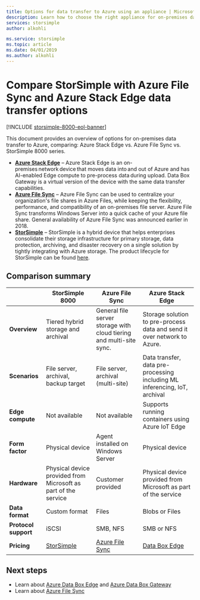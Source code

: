 ```yaml
---
title: Options for data transfer to Azure using an appliance | Microsoft Docs
description: Learn how to choose the right appliance for on-premises data transfer to Azure between Azure Stack Edge, Azure File Sync, and StorSimple 8000 series.
services: storsimple
author: alkohli

ms.service: storsimple
ms.topic: article
ms.date: 04/01/2019
ms.author: alkohli
---
```


# Compare StorSimple with Azure File Sync and Azure Stack Edge data transfer options 

[!INCLUDE [storsimple-8000-eol-banner](../../includes/storsimple-8000-eol-banner.md)]
 
This document provides an overview of options for on-premises data transfer to Azure, comparing: Azure Stack Edge vs. Azure File Sync vs. StorSimple 8000 series.

- **[Azure Stack Edge](../databox-online/azure-stack-edge-overview.md)** – Azure Stack Edge is an on-premises network device that moves data into and out of Azure and has AI-enabled Edge compute to pre-process data during upload. Data Box Gateway is a virtual version of the device with the same data transfer capabilities.
- **[Azure File Sync](../storage/file-sync/file-sync-deployment-guide.md)** – Azure File Sync can be used to centralize your organization's file shares in Azure Files, while keeping the flexibility, performance, and compatibility of an on-premises file server. Azure File Sync transforms Windows Server into a quick cache of your Azure file share. General availability of Azure File Sync was announced earlier in 2018.
- **[StorSimple](./storsimple-overview.md)** – StorSimple is a hybrid device that helps enterprises consolidate their storage infrastructure for primary storage, data protection, archiving, and disaster recovery on a single solution by tightly integrating with Azure storage. The product lifecycle for StorSimple can be found [here](https://support.microsoft.com/lifecycle/search?alpha=Azure%20StorSimple%208000%20Series).

## Comparison summary

|                           |StorSimple 8000   |Azure File Sync   |Azure Stack Edge           |
|---------------------------|----------------------------------------|-------------------------------|-----------------------------------------|
|**Overview**     |Tiered hybrid storage and archival|General file server storage with cloud tiering and multi-site sync.  |Storage solution to pre-process data and send it over network to Azure.        |
|**Scenarios**    |File server, archival, backup target |File server, archival (multi-site)   |Data transfer, data pre-processing including ML inferencing, IoT, archival    |
|**Edge compute** |Not available |Not available |Supports running containers using Azure IoT Edge    |
|**Form factor**  |Physical device   |Agent installed on Windows Server |Physical device   |
|**Hardware**     |Physical device provided from Microsoft as part of the service | Customer provided |Physical device provided from Microsoft as part of the service  |
|**Data format**  |Custom format   |Files         |Blobs or Files    |
|**Protocol support** |iSCSI          |SMB, NFS    | SMB or NFS      |
|**Pricing**      |[StorSimple](https://azure.microsoft.com/pricing/details/storsimple/) |[Azure File Sync](https://azure.microsoft.com/pricing/details/storage/files/)  |[Data Box Edge](https://azure.microsoft.com/pricing/details/storage/databox/edge/)  |

## Next steps

- Learn about [Azure Data Box Edge](../databox-online/azure-stack-edge-overview.md) and [Azure Data Box Gateway](../databox-gateway/data-box-gateway-overview.md)
- Learn about [Azure File Sync](../storage/file-sync/file-sync-deployment-guide.md)
